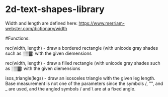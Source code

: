 # 2d-text-shapes-library

Width and length are defined here: https://www.merriam-webster.com/dictionary/width

#Functions:

rec(width, length) - draw a bordered rectangle (with unicode gray shades such as ░▒▓) with the given diemensions

rec(width, length) - draw a filled rectangle (with unicode gray shades such as ░▒▓) with the given diemensions

isos_triangle(legs) - draw an isosceles triangle with the given leg length. Base measurement is not one of the parameters since the symbols /, "\", and _ are used, and the angled symbols / and \ are at a fixed angle.
